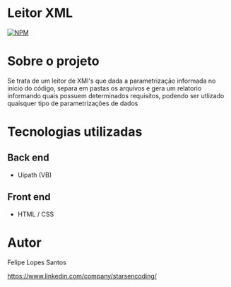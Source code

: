 # Leitor XML
[![NPM](https://img.shields.io/npm/l/react)](https://github.com/StarsEncodingTechnology/Leitor-XML/blob/main/LICENSE) 

# Sobre o projeto

Se trata de um leitor de XMl's que dada a parametrização informada no inicio do código, separa em pastas os arquivos e gera um relatorio informando quais possuem determinados requisitos, podendo ser utlizado quaisquer tipo de parametrizações de dados 


# Tecnologias utilizadas
## Back end
- Uipath (VB)

## Front end
- HTML / CSS 

# Autor

Felipe Lopes Santos

https://www.linkedin.com/company/starsencoding/
